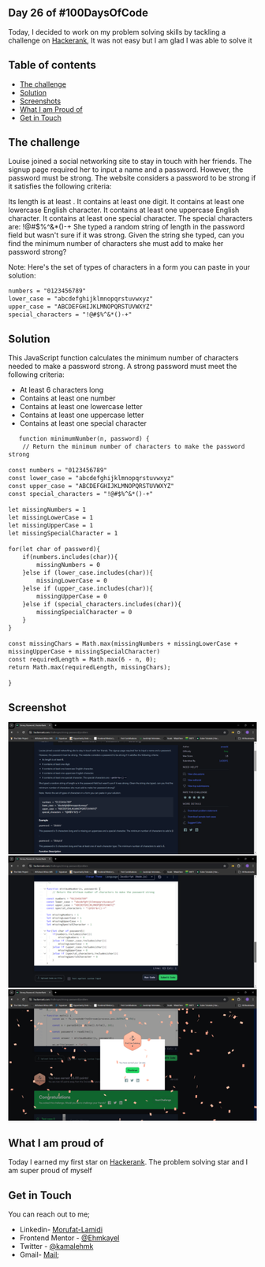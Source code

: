 ## Day 26 of #100DaysOfCode

Today, I decided to work on my problem solving skills by tackling a challenge on [Hackerank](https://www.hackerrank.com/), It was not easy but I am glad I was able to solve it


## Table of contents
- [The challenge](#the-challenge)
- [Solution](#the-solution)
- [Screenshots](#screenshot)
- [What I am Proud of](#what-I-am-proud-of)
- [Get in Touch](#get-in-touch)

## The challenge

Louise joined a social networking site to stay in touch with her friends. The signup page required her to input a name and a password. However, the password must be strong. The website considers a password to be strong if it satisfies the following criteria:

Its length is at least .
It contains at least one digit.
It contains at least one lowercase English character.
It contains at least one uppercase English character.
It contains at least one special character. The special characters are: !@#$%^&*()-+
She typed a random string of length  in the password field but wasn't sure if it was strong. Given the string she typed, can you find the minimum number of characters she must add to make her password strong?

Note: Here's the set of types of characters in a form you can paste in your solution:

```
numbers = "0123456789"
lower_case = "abcdefghijklmnopqrstuvwxyz"
upper_case = "ABCDEFGHIJKLMNOPQRSTUVWXYZ"
special_characters = "!@#$%^&*()-+"

```


## Solution

This JavaScript function calculates the minimum number of characters needed to make a password strong. A strong password must meet the following criteria:

- At least 6 characters long
- Contains at least one number
- Contains at least one lowercase letter
- Contains at least one uppercase letter
- Contains at least one special character

```
   function minimumNumber(n, password) {
    // Return the minimum number of characters to make the password strong
    
const numbers = "0123456789"
const lower_case = "abcdefghijklmnopqrstuvwxyz"
const upper_case = "ABCDEFGHIJKLMNOPQRSTUVWXYZ"
const special_characters = "!@#$%^&*()-+"

let missingNumbers = 1
let missingLowerCase = 1
let missingUpperCase = 1
let missingSpecialCharacter = 1

for(let char of password){
    if(numbers.includes(char)){
        missingNumbers = 0
    }else if (lower_case.includes(char)){
        missingLowerCase = 0
    }else if (upper_case.includes(char)){
        missingUpperCase = 0
    }else if (special_characters.includes(char)){
        missingSpecialCharacter = 0
    }
}

const missingChars = Math.max(missingNumbers + missingLowerCase + missingUpperCase + missingSpecialCharacter)
const requiredLength = Math.max(6 - n, 0); 
return Math.max(requiredLength, missingChars);

}

```


## Screenshot

![Question](./Screenshots/Question.png)
![solution](./Screenshots/solution.png)
![Problem-solving star](./Screenshots/problem-solving%20star.png)


## What I am proud of

 Today I earned my first star on [Hackerank](https://www.hackerrank.com/). The problem solving star and I am super proud of myself

## Get in Touch

You can reach out to me;
 - Linkedin- [Morufat-Lamidi](https://linkedin.com/in/morufat-lamidi)
 - Frontend Mentor - [@Ehmkayel](https://www.frontendmentor.io/profile/Ehmkayel)
 - Twitter - [@kamalehmk](https://www.twitter.com/kamalehmk)
 - Gmail- [Mail](mailto:lamidimorufat0@gmail.com);

